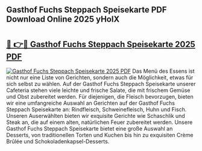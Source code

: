 ## Gasthof Fuchs Steppach Speisekarte PDF Download Online 2025 yHolX

# <h2><a href="http://gc9n3sn.nevu.top/?p=Gasthof+Fuchs+Steppach+Speisekarte">🔗 👉🔴 Gasthof Fuchs Steppach Speisekarte 2025 PDF</a></h2>

[![Gasthof Fuchs Steppach Speisekarte 2025 PDF](https://i.imgur.com/dBaPXMq.png)](http://gc9n3sn.nevu.top/?p=Gasthof+Fuchs+Steppach+Speisekarte)
Das Menü des Essens ist nicht nur eine Liste von Gerichten, sondern auch die Möglichkeit, etwas für sich selbst zu wählen. Auf der Gasthof Fuchs Steppach Speisekarte unserer Cafeteria stehen viele leichte und frische Salate, die mit frischem Gemüse und Obst zubereitet werden. Für diejenigen, die Fleisch bevorzugen, bieten wir eine umfangreiche Auswahl an Gerichten auf der Gasthof Fuchs Steppach Speisekarte an: Rindfleisch, Schweinefleisch, Huhn und Fisch. Unseren Auserwählten bieten wir exquisite Gerichte wie Schaschlik und Steak an, die auf einem alten, natürlichen Feuer zubereitet werden. Unsere Gasthof Fuchs Steppach Speisekarte bietet eine große Auswahl an Desserts, von traditionellen Torten und Kuchen bis hin zu exquisiten Crème Brûlée und Schokoladenkapsel-Desserts.
